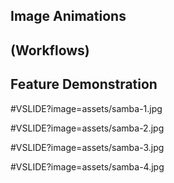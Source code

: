 ## Image Animations
## (Workflows)
## Feature Demonstration

#VSLIDE?image=assets/samba-1.jpg
<!-- .slide: data-background-transition="none" -->
#VSLIDE?image=assets/samba-2.jpg
<!-- .slide: data-background-transition="none" -->
#VSLIDE?image=assets/samba-3.jpg
<!-- .slide: data-background-transition="none" -->
#VSLIDE?image=assets/samba-4.jpg
<!-- .slide: data-background-transition="none" -->
